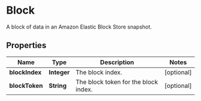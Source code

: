 

# Block

A block of data in an Amazon Elastic Block Store snapshot.

## Properties

| Name | Type | Description | Notes |
|------------ | ------------- | ------------- | -------------|
|**blockIndex** | **Integer** | The block index. |  [optional] |
|**blockToken** | **String** | The block token for the block index. |  [optional] |



